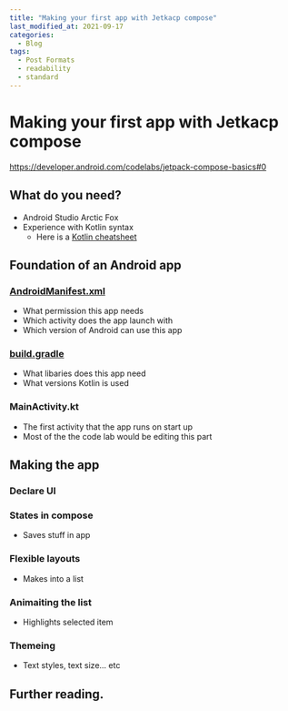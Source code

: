 ```yaml
---
title: "Making your first app with Jetkacp compose"
last_modified_at: 2021-09-17
categories:
  - Blog
tags:
  - Post Formats
  - readability
  - standard
---
```



# Making your first app with Jetkacp compose
https://developer.android.com/codelabs/jetpack-compose-basics#0
## What do you need?
- Android Studio Arctic Fox
- Experience with Kotlin syntax
  - Here is a [Kotlin cheatsheet](https://devhints.io/kotlin)
## Foundation of an Android app
### [AndroidManifest.xml](https://developer.android.com/guide/topics/manifest/manifest-intro)
- What permission this app needs
- Which activity does the app launch with
- Which version of Android can use this app
### [build.gradle](https://developer.android.com/studio/build#top-level)
- What libaries does this app need
- What versions Kotlin is used
### MainActivity.kt
- The first activity that the app runs on start up
- Most of the the code lab would be editing this part
## Making the app
### Declare UI
### States in compose
- Saves stuff in app 
### Flexible layouts
- Makes into a list
### Animaiting the list
- Highlights selected item
### Themeing
- Text styles, text size... etc
## Further reading.
